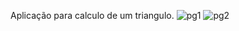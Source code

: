 Aplicação para calculo de um triangulo.
![pg1](https://github.com/user-attachments/assets/a478313a-b139-4258-bb8c-47194c798790)
![pg2](https://github.com/user-attachments/assets/3702ad1a-43a6-487e-9bea-215c989e8463)
